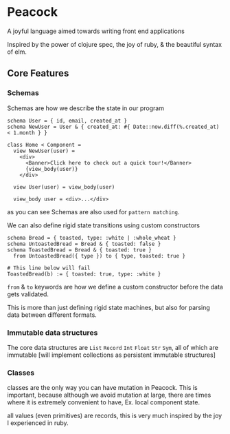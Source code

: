 # Peacock

A joyful language aimed towards writing front end applications

Inspired by the power of clojure spec, the joy of ruby, & the beautiful syntax of elm.

## Core Features

### Schemas

Schemas are how we describe the state in our program

```
schema User = { id, email, created_at }
schema NewUser = User & { created_at: #{ Date::now.diff(%.created_at) < 1.month } }

class Home < Component =
  view NewUser(user) =
    <div>
      <Banner>Click here to check out a quick tour!</Banner>
      {view_body(user)}
    </div>

  view User(user) = view_body(user)

  view_body user = <div>...</div>
```

as you can see Schemas are also used for `pattern matching`.

We can also define rigid state transitions using custom constructors

```
schema Bread = { toasted, type: :white | :whole_wheat }
schema UntoastedBread = Bread & { toasted: false }
schema ToastedBread = Bread & { toasted: true }
  from UntoastedBread({ type }) to { type, toasted: true }

# This line below will fail
ToastedBread(b) := { toasted: true, type: :white }
```

`from` & `to` keywords are how we define a custom constructor before the data gets validated.

This is more than just defining rigid state machines, but also for parsing data between different formats.

### Immutable data structures

The core data structures are `List` `Record` `Int` `Float` `Str` `Sym`, all of which are immutable [will implement collections as persistent immutable structures]

### Classes

classes are the only way you can have mutation in Peacock. This is important, because although we avoid mutation at large, there are times where it is extremely convenient to have, Ex. local component state.

all values (even primitives) are records, this is very much inspired by the joy I experienced in ruby.
